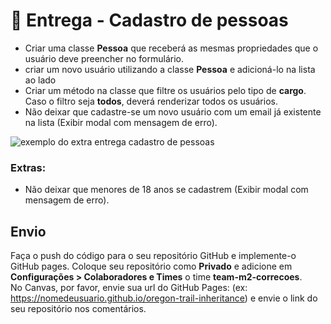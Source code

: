 # 🏁 Entrega - Cadastro de pessoas

- Criar uma classe **Pessoa** que receberá as mesmas propriedades que o usuário deve preencher no formulário.
- criar um novo usuário utilizando a classe **Pessoa** e adicioná-lo na lista ao lado
- Criar um método na classe que filtre os usuários pelo tipo de **cargo**. Caso o filtro seja **todos**, deverá renderizar todos os usuários.
- Não deixar que cadastre-se um novo usuário com um email já existente na lista (Exibir modal com mensagem de erro).

![exemplo do extra entrega cadastro de pessoas](https://kenzie-academy-brasil.gitlab.io/fullstack/frontend/modulo2/sprint2/gifs/entrega-cadastro-de-pessoas/cadastro-extras.gif)

### Extras:

- Não deixar que menores de 18 anos se cadastrem (Exibir modal com mensagem de erro).

## Envio

Faça o push do código para o seu repositório GitHub e implemente-o GitHub pages. Coloque seu repositório como **Privado** e adicione em **Configurações > Colaboradores e Times** o time **team-m2-correcoes**.  
No Canvas, por favor, envie sua url do GitHub Pages: (ex: https://nomedeusuario.github.io/oregon-trail-inheritance) e envie o link do seu repositório nos comentários.
